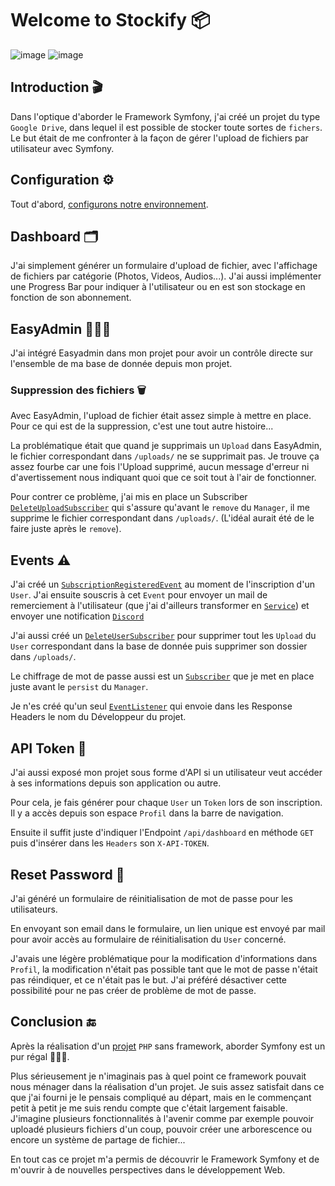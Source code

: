 # Welcome to Stockify 📦

![image](https://img.shields.io/badge/Symfony-000000?style=for-the-badge&logo=Symfony&logoColor=white) ![image](https://img.shields.io/badge/Bootstrap-563D7C?style=for-the-badge&logo=bootstrap&logoColor=white)

## Introduction 🎬

Dans l'optique d'aborder le Framework Symfony, j'ai créé un projet du type `Google Drive`, dans lequel il est possible de stocker toute sortes de `fichers`. Le but était de me confronter à la façon de gérer l'upload de fichiers par utilisateur avec Symfony.

## Configuration ⚙️

Tout d'abord, [configurons notre environnement](INSTALLATION.md).

## Dashboard 🗂️

J'ai simplement générer un formulaire d'upload de fichier, avec l'affichage de fichiers par catégorie (Photos, Videos, Audios...). J'ai aussi implémenter une Progress Bar pour indiquer à l'utilisateur ou en est son stockage en fonction de son abonnement.

## EasyAdmin 👨🏾‍💼

J'ai intégré Easyadmin dans mon projet pour avoir un contrôle directe sur l'ensemble de ma base de donnée depuis mon projet.

### Suppression des fichiers 🗑️

Avec EasyAdmin, l'upload de fichier était assez simple à mettre en place. Pour ce qui est de la suppression, c'est une tout autre histoire...

La problématique était que quand je supprimais un `Upload` dans EasyAdmin, le fichier correspondant dans `/uploads/` ne se supprimait pas. Je trouve ça assez fourbe car une fois l'Upload supprimé, aucun message d'erreur ni d'avertissement nous indiquant quoi que ce soit tout à l'air de fonctionner.

Pour contrer ce problème, j'ai mis en place un Subscriber [`DeleteUploadSubscriber`](<src/EventSubscriber/DeleteUploadSubscriber.php>) qui s'assure qu'avant le `remove` du `Manager`, il me supprime le fichier correspondant dans `/uploads/`. (L'idéal aurait été de le faire juste après le `remove`).

## Events ⚠️

J'ai créé un [`SubscriptionRegisteredEvent`](<src/Event/SubscriptionRegisteredEvent.php>) au moment de l'inscription d'un `User`. J'ai ensuite souscris à cet `Event` pour envoyer un mail de remerciement à l'utilisateur (que j'ai d'ailleurs transformer en [`Service`](<src/Mail/SubscriptionService.php>)) et envoyer une notification [`Discord`](<src/EventSubscriber/SubscriptionRegisteredSubscriber.php>)

J'ai aussi créé un [`DeleteUserSubscriber`](<src/EventSubscriber/DeleteUserSubscriber.php>) pour supprimer tout les `Upload` du `User` correspondant dans la base de donnée puis supprimer son dossier dans `/uploads/`.

Le chiffrage de mot de passe aussi est un [`Subscriber`](<src/EventSubscriber/HashUserPasswordSubscriber.php>) que je met en place juste avant le `persist` du `Manager`.

Je n'es créé qu'un seul [`EventListener`](<src/EventListener/AddMyCorpHeaderListener.php>) qui envoie dans les Response Headers le nom du Développeur du projet.

## API Token 🔑

J'ai aussi exposé mon projet sous forme d'API si un utilisateur veut accéder à ses informations depuis son application ou autre.

Pour cela, je fais générer pour chaque `User` un `Token` lors de son inscription. Il y a accès depuis son espace `Profil` dans la barre de navigation.

Ensuite il suffit juste d'indiquer l'Endpoint `/api/dashboard` en méthode `GET` puis d'insérer dans les `Headers` son `X-API-TOKEN`.

## Reset Password 🔄

J'ai généré un formulaire de réinitialisation de mot de passe pour les utilisateurs.

En envoyant son email dans le formulaire, un lien unique est envoyé par mail pour avoir accès au formulaire de réinitialisation du `User` concerné.

J'avais une légère problématique pour la modification d'informations dans `Profil`, la modification n'était pas possible tant que le mot de passe n'était pas réindiquer, et ce n'était pas le but. J'ai préféré désactiver cette possibilité pour ne pas créer de problème de mot de passe.

## Conclusion 🔚

Après la réalisation d'un [projet](<https://github.com/Younesasn/power>) `PHP` sans framework, aborder Symfony est un pur régal 👨🏾‍🍳.

Plus sérieusement je n'imaginais pas à quel point ce framework pouvait nous ménager dans la réalisation d'un projet. Je suis assez satisfait dans ce que j'ai fourni je le pensais compliqué au départ, mais en le commençant petit à petit je me suis rendu compte que c'était largement faisable. J'imagine plusieurs fonctionnalités à l'avenir comme par exemple pouvoir uploadé plusieurs fichiers d'un coup, pouvoir créer une arborescence ou encore un système de partage de fichier...

En tout cas ce projet m'a permis de découvrir le Framework Symfony et de m'ouvrir à de nouvelles perspectives dans le développement Web.